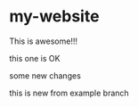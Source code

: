 # my-website

This is awesome!!!

this one is OK

some new changes
 
 this is new from example branch
